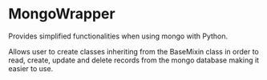 # MongoWrapper

Provides simplified functionalities when using mongo with Python.

Allows user to create classes inheriting from the BaseMixin class in order to read, create, update and delete records from the mongo database making it easier to use. 